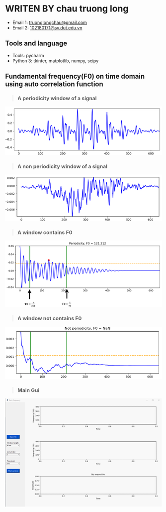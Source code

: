 # WRITEN BY chau truong long

* Email 1: truonglongchau@gmail.com
* Email 2: 102180171@sv.dut.edu.vn
  
## Tools and language

* Tools: pycharm
* Python 3: tkinter, matplotlib, numpy, scipy

## Fundamental frequency(F0) on time domain using auto correlation function

> ### A periodicity window of a signal

![alt text](screenshots/periodicity.png)

> ### A non periodicity window of a signal

![alt text](screenshots/n_periodicity.png)

> ### A window contains F0

![alt text](screenshots/window_f0.png)

> ### A window not contains F0

![alt text](screenshots/window_nan.png)

> ### Main Gui

![alt text](screenshots/gui.gif)
